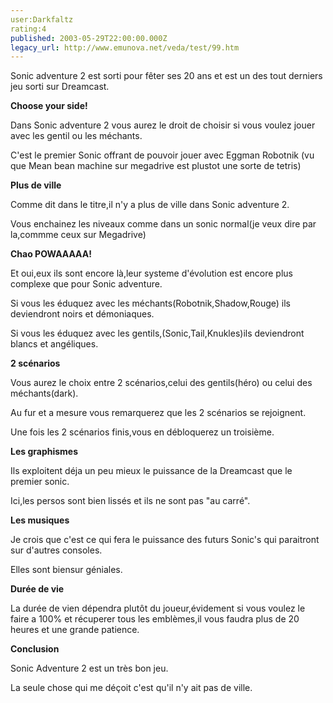 ```yaml
---
user:Darkfaltz
rating:4
published: 2003-05-29T22:00:00.000Z
legacy_url: http://www.emunova.net/veda/test/99.htm
---
```

Sonic adventure 2 est sorti pour fêter ses 20 ans et est un des tout derniers jeu sorti sur Dreamcast.  

  

**Choose your side!**  

Dans Sonic adventure 2 vous aurez le droit de choisir si vous voulez jouer avec les gentil ou les méchants.  

C'est le premier Sonic offrant de pouvoir jouer avec Eggman Robotnik (vu que Mean bean machine sur megadrive est plustot une sorte de tetris)  

  

**Plus de ville**  

Comme dit dans le titre,il n'y a plus de ville dans Sonic adventure 2\.  

Vous enchainez les niveaux comme dans un sonic normal(je veux dire par la,commme ceux sur Megadrive)  

  

**Chao POWAAAAA!**  

Et oui,eux ils sont encore là,leur systeme d'évolution est encore plus complexe que pour Sonic adventure.  

Si vous les éduquez avec les méchants(Robotnik,Shadow,Rouge) ils deviendront noirs et démoniaques.  

Si vous les éduquez avec les gentils,(Sonic,Tail,Knukles)ils deviendront blancs et angéliques.  

  

**2 scénarios**  

Vous aurez le choix entre 2 scénarios,celui des gentils(héro) ou celui des méchants(dark).  

Au fur et a mesure vous remarquerez que les 2 scénarios se rejoignent.  

Une fois les 2 scénarios finis,vous en débloquerez un troisième.  

  

**Les graphismes**  

Ils exploitent déja un peu mieux le puissance de la Dreamcast que le premier sonic.  

Ici,les persos sont bien lissés et ils ne sont pas "au carré".  

  

**Les musiques**  

Je crois que c'est ce qui fera le puissance des futurs Sonic's qui paraitront sur d'autres consoles.  

Elles sont biensur géniales.  

  

**Durée de vie**  

La durée de vien dépendra plutôt du joueur,évidement si vous voulez le faire a 100% et récuperer tous les emblèmes,il vous faudra plus de 20 heures et une grande patience.  

  

**Conclusion**  

Sonic Adventure 2 est un très bon jeu.  

La seule chose qui me déçoit c'est qu'il n'y ait pas de ville.